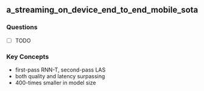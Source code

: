 ## a_streaming_on_device_end_to_end_mobile_sota
### Questions
- [ ] TODO


### Key Concepts
- first-pass RNN-T, second-pass LAS
- both quality and latency surpassing
- 400-times smaller in model size